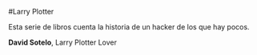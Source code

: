 #Larry Plotter

Esta serie de libros cuenta la historia de un hacker de los que hay pocos.

**David Sotelo**, Larry Plotter Lover
